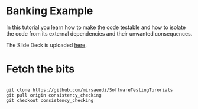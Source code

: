 # Banking Example

In this tutorial you learn how to make the code testable and how to isolate the code from its external dependencies and their unwanted consequences.

The Slide Deck is uploaded [here](https://1drv.ms/b/s!AvPG99HJpJYfhppsc0C2PYjS6zjipA).

# Fetch the bits

```

git clone https://github.com/mirsaeedi/SoftwareTestingTurorials
git pull origin consistency_checking
git checkout consistency_checking

```


